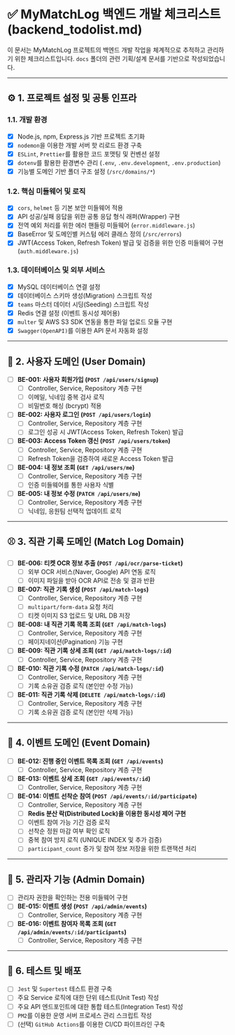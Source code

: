 # ✅ MyMatchLog 백엔드 개발 체크리스트 (backend_todolist.md)

이 문서는 MyMatchLog 프로젝트의 백엔드 개발 작업을 체계적으로 추적하고 관리하기 위한 체크리스트입니다. `docs` 폴더의 관련 기획/설계 문서를 기반으로 작성되었습니다.

---

## ⚙️ 1. 프로젝트 설정 및 공통 인프라

### 1.1. 개발 환경
- [x] Node.js, npm, Express.js 기반 프로젝트 초기화
- [x] `nodemon`을 이용한 개발 서버 핫 리로드 환경 구축
- [x] `ESLint`, `Prettier`를 활용한 코드 포맷팅 및 컨벤션 설정
- [x] `dotenv`를 활용한 환경변수 관리 (`.env`, `.env.development`, `.env.production`)
- [x] 기능별 도메인 기반 폴더 구조 설정 (`/src/domains/*`)

### 1.2. 핵심 미들웨어 및 로직
- [x] `cors`, `helmet` 등 기본 보안 미들웨어 적용
- [x] API 성공/실패 응답을 위한 공통 응답 형식 래퍼(Wrapper) 구현
- [x] 전역 예외 처리를 위한 에러 핸들링 미들웨어 (`error.middleware.js`)
- [x] BaseError 및 도메인별 커스텀 에러 클래스 정의 (`/src/errors`)
- [x] JWT(Access Token, Refresh Token) 발급 및 검증을 위한 인증 미들웨어 구현 (`auth.middleware.js`)

### 1.3. 데이터베이스 및 외부 서비스
- [x] MySQL 데이터베이스 연결 설정
- [x] 데이터베이스 스키마 생성(Migration) 스크립트 작성
- [x] `teams` 마스터 데이터 시딩(Seeding) 스크립트 작성
- [x] Redis 연결 설정 (이벤트 동시성 제어용)
- [x] `multer` 및 AWS S3 SDK 연동을 통한 파일 업로드 모듈 구현
- [x] `Swagger(OpenAPI)`를 이용한 API 문서 자동화 설정

---

## 👤 2. 사용자 도메인 (User Domain)

- [ ] **BE-001: 사용자 회원가입 (`POST /api/users/signup`)**
  - [ ] Controller, Service, Repository 계층 구현
  - [ ] 이메일, 닉네임 중복 검사 로직
  - [ ] 비밀번호 해싱 (bcrypt) 적용
- [ ] **BE-002: 사용자 로그인 (`POST /api/users/login`)**
  - [ ] Controller, Service, Repository 계층 구현
  - [ ] 로그인 성공 시 JWT(Access Token, Refresh Token) 발급
- [ ] **BE-003: Access Token 갱신 (`POST /api/users/token`)**
  - [ ] Controller, Service, Repository 계층 구현
  - [ ] Refresh Token을 검증하여 새로운 Access Token 발급
- [ ] **BE-004: 내 정보 조회 (`GET /api/users/me`)**
  - [ ] Controller, Service, Repository 계층 구현
  - [ ] 인증 미들웨어를 통한 사용자 식별
- [ ] **BE-005: 내 정보 수정 (`PATCH /api/users/me`)**
  - [ ] Controller, Service, Repository 계층 구현
  - [ ] 닉네임, 응원팀 선택적 업데이트 로직

---

## ⚾ 3. 직관 기록 도메인 (Match Log Domain)

- [ ] **BE-006: 티켓 OCR 정보 추출 (`POST /api/ocr/parse-ticket`)**
  - [ ] 외부 OCR 서비스(Naver, Google) API 연동 로직
  - [ ] 이미지 파일을 받아 OCR API로 전송 및 결과 반환
- [ ] **BE-007: 직관 기록 생성 (`POST /api/match-logs`)**
  - [ ] Controller, Service, Repository 계층 구현
  - [ ] `multipart/form-data` 요청 처리
  - [ ] 티켓 이미지 S3 업로드 및 URL DB 저장
- [ ] **BE-008: 내 직관 기록 목록 조회 (`GET /api/match-logs`)**
  - [ ] Controller, Service, Repository 계층 구현
  - [ ] 페이지네이션(Pagination) 기능 구현
- [ ] **BE-009: 직관 기록 상세 조회 (`GET /api/match-logs/:id`)**
  - [ ] Controller, Service, Repository 계층 구현
- [ ] **BE-010: 직관 기록 수정 (`PATCH /api/match-logs/:id`)**
  - [ ] Controller, Service, Repository 계층 구현
  - [ ] 기록 소유권 검증 로직 (본인만 수정 가능)
- [ ] **BE-011: 직관 기록 삭제 (`DELETE /api/match-logs/:id`)**
  - [ ] Controller, Service, Repository 계층 구현
  - [ ] 기록 소유권 검증 로직 (본인만 삭제 가능)

---

## 🎉 4. 이벤트 도메인 (Event Domain)

- [ ] **BE-012: 진행 중인 이벤트 목록 조회 (`GET /api/events`)**
  - [ ] Controller, Service, Repository 계층 구현
- [ ] **BE-013: 이벤트 상세 조회 (`GET /api/events/:id`)**
  - [ ] Controller, Service, Repository 계층 구현
- [ ] **BE-014: 이벤트 선착순 참여 (`POST /api/events/:id/participate`)**
  - [ ] Controller, Service, Repository 계층 구현
  - [ ] **Redis 분산 락(Distributed Lock)을 이용한 동시성 제어 구현**
  - [ ] 이벤트 참여 가능 기간 검증 로직
  - [ ] 선착순 정원 마감 여부 확인 로직
  - [ ] 중복 참여 방지 로직 (UNIQUE INDEX 및 추가 검증)
  - [ ] `participant_count` 증가 및 참여 정보 저장을 위한 트랜잭션 처리

---

## 👑 5. 관리자 기능 (Admin Domain)

- [ ] 관리자 권한을 확인하는 전용 미들웨어 구현
- [ ] **BE-015: 이벤트 생성 (`POST /api/admin/events`)**
  - [ ] Controller, Service, Repository 계층 구현
- [ ] **BE-016: 이벤트 참여자 목록 조회 (`GET /api/admin/events/:id/participants`)**
  - [ ] Controller, Service, Repository 계층 구현

---

## 🧪 6. 테스트 및 배포

- [ ] `Jest` 및 `Supertest` 테스트 환경 구축
- [ ] 주요 Service 로직에 대한 단위 테스트(Unit Test) 작성
- [ ] 주요 API 엔드포인트에 대한 통합 테스트(Integration Test) 작성
- [ ] `PM2`를 이용한 운영 서버 프로세스 관리 스크립트 작성
- [ ] (선택) `GitHub Actions`를 이용한 CI/CD 파이프라인 구축 